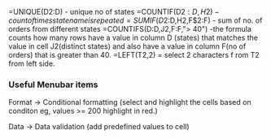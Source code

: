 =UNIQUE(D2:D) - unique no of states
=COUNTIF(D$2:D,H2) - count of times state name is repeated
=SUMIF(D$2:D,H2,F$2:F) - sum of no. of orders from different states
=COUNTIFS(D:D,J2,F:F,"> 40") -the formula counts how many rows have a value in column D (states) that matches the value in cell J2(distinct states) and also have a value in column F(no of orders) that is greater than 40.
=LEFT(T2,2) = select 2 characters f rom T2 from left side.
### Useful Menubar items
Format -> Conditional formatting (select and highlight the cells based on conditon eg, values >= 200 highlight in red.)

Data -> Data validation (add predefined values to cell)